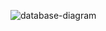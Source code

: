 ![database-diagram](https://github.com/user-attachments/assets/f273f5b3-115d-4ba7-8ba1-c804d0430abf)
